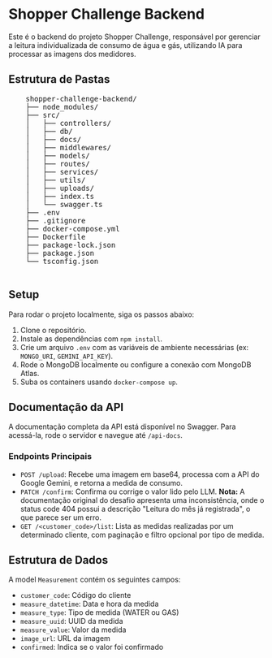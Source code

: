 <h1>Shopper Challenge Backend</h1>
    <p>Este é o backend do projeto Shopper Challenge, responsável por gerenciar a leitura individualizada de consumo de água e gás, utilizando IA para processar as imagens dos medidores.</p>
    
   <h2>Estrutura de Pastas</h2>
    <pre>
    shopper-challenge-backend/
    ├── node_modules/
    ├── src/
    │   ├── controllers/
    │   ├── db/
    │   ├── docs/
    │   ├── middlewares/
    │   ├── models/
    │   ├── routes/
    │   ├── services/
    │   ├── utils/
    │   ├── uploads/
    │   ├── index.ts
    │   └── swagger.ts
    ├── .env
    ├── .gitignore
    ├── docker-compose.yml
    ├── Dockerfile
    ├── package-lock.json
    ├── package.json
    └── tsconfig.json
    </pre>

   <h2>Setup</h2>
    <p>Para rodar o projeto localmente, siga os passos abaixo:</p>
    <ol>
        <li>Clone o repositório.</li>
        <li>Instale as dependências com <code>npm install</code>.</li>
        <li>Crie um arquivo <code>.env</code> com as variáveis de ambiente necessárias (ex: <code>MONGO_URI</code>, <code>GEMINI_API_KEY</code>).</li>
        <li>Rode o MongoDB localmente ou configure a conexão com MongoDB Atlas.</li>
        <li>Suba os containers usando <code>docker-compose up</code>.</li>
    </ol>

   <h2>Documentação da API</h2>
    <p>A documentação completa da API está disponível no Swagger. Para acessá-la, rode o servidor e navegue até <code>/api-docs</code>.</p>

   <h3>Endpoints Principais</h3>
    <ul>
        <li><code>POST /upload</code>: Recebe uma imagem em base64, processa com a API do Google Gemini, e retorna a medida de consumo.</li>
        <li><code>PATCH /confirm</code>: Confirma ou corrige o valor lido pelo LLM. <strong>Nota:</strong> A documentação original do desafio apresenta uma inconsistência, onde o status code 404 possui a descrição "Leitura do mês já registrada", o que parece ser um erro.</li>
        <li><code>GET /&lt;customer_code&gt;/list</code>: Lista as medidas realizadas por um determinado cliente, com paginação e filtro opcional por tipo de medida.</li>
    </ul>

   <h2>Estrutura de Dados</h2>
    <p>A model <code>Measurement</code> contém os seguintes campos:</p>
    <ul>
        <li><code>customer_code</code>: Código do cliente</li>
        <li><code>measure_datetime</code>: Data e hora da medida</li>
        <li><code>measure_type</code>: Tipo de medida (WATER ou GAS)</li>
        <li><code>measure_uuid</code>: UUID da medida</li>
        <li><code>measure_value</code>: Valor da medida</li>
        <li><code>image_url</code>: URL da imagem</li>
        <li><code>confirmed</code>: Indica se o valor foi confirmado</li>
    </ul>
